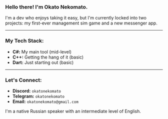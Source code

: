 ### Hello there! I'm Okato Nekomato.

I'm a dev who enjoys taking it easy, but I'm currently locked into two projects: my first-ever management sim game and a new messenger app.

---

### My Tech Stack:

* **C#:** My main tool (mid-level)
* **C++:** Getting the hang of it (basic)
* **Dart:** Just starting out (basic)

---

### Let's Connect:

* **Discord:** `okatonekomato`
* **Telegram:** `okatonekomato`
* **Email:** `okatonekomato@gmail.com`


I'm a native Russian speaker with an intermediate level of English.
